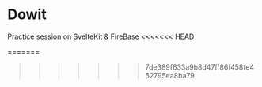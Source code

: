 # Dowit

Practice session on SvelteKit & FireBase
<<<<<<< HEAD

=======
>>>>>>> 7de389f633a9b8d47ff86f458fe452795ea8ba79
